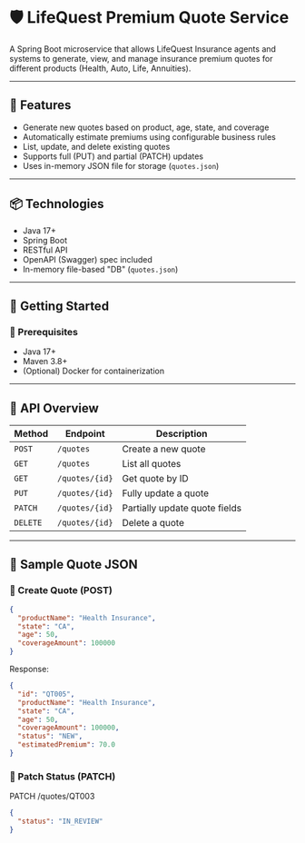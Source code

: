 # 🛡️ LifeQuest Premium Quote Service

A Spring Boot microservice that allows LifeQuest Insurance agents and systems to generate, view, and manage insurance premium quotes for different products (Health, Auto, Life, Annuities).

---

## 🚀 Features

- Generate new quotes based on product, age, state, and coverage
- Automatically estimate premiums using configurable business rules
- List, update, and delete existing quotes
- Supports full (PUT) and partial (PATCH) updates
- Uses in-memory JSON file for storage (`quotes.json`)

---

## 📦 Technologies

- Java 17+
- Spring Boot
- RESTful API
- OpenAPI (Swagger) spec included
- In-memory file-based "DB" (`quotes.json`)

---

## 🏁 Getting Started

### 🔧 Prerequisites

- Java 17+
- Maven 3.8+
- (Optional) Docker for containerization
---

## 📘 API Overview

| Method   | Endpoint           | Description                   |
|----------|--------------------|-------------------------------|
| `POST`   | `/quotes`          | Create a new quote            |
| `GET`    | `/quotes`          | List all quotes               |
| `GET`    | `/quotes/{id}`     | Get quote by ID               |
| `PUT`    | `/quotes/{id}`     | Fully update a quote          |
| `PATCH`  | `/quotes/{id}`     | Partially update quote fields |
| `DELETE` | `/quotes/{id}`     | Delete a quote                |

---

## 📝 Sample Quote JSON

### 🔸 Create Quote (POST)

```json
{
  "productName": "Health Insurance",
  "state": "CA",
  "age": 50,
  "coverageAmount": 100000
}
```

Response:

```json
{
  "id": "QT005",
  "productName": "Health Insurance",
  "state": "CA",
  "age": 50,
  "coverageAmount": 100000,
  "status": "NEW",
  "estimatedPremium": 70.0
}
```

### 🔸 Patch Status (PATCH)

PATCH /quotes/QT003
```json
{
  "status": "IN_REVIEW"
}
```
